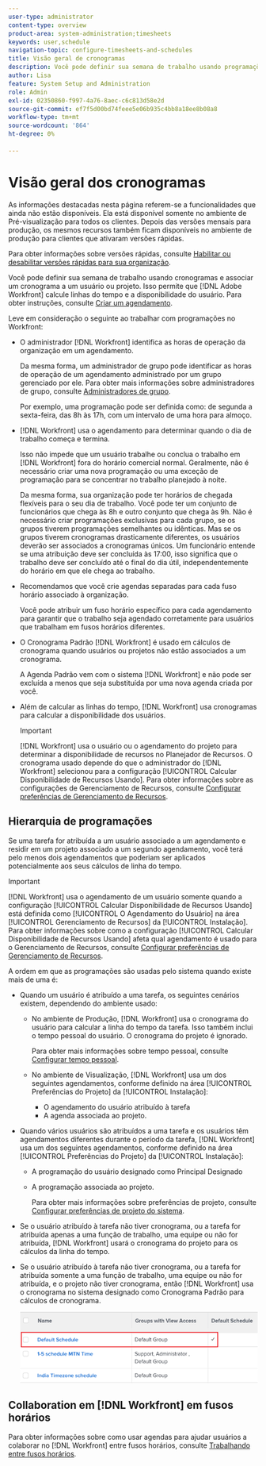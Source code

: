 ```yaml
---
user-type: administrator
content-type: overview
product-area: system-administration;timesheets
keywords: user,schedule
navigation-topic: configure-timesheets-and-schedules
title: Visão geral de cronogramas
description: Você pode definir sua semana de trabalho usando programações. Você pode associar um agendamento a um usuário ou projeto. Isso permite [!DNL Adobe Workfront] calcular linhas do tempo e disponibilidade de usuários. Para obter instruções, consulte Criar um agendamento.
author: Lisa
feature: System Setup and Administration
role: Admin
exl-id: 02350860-f997-4a76-8aec-c6c813d58e2d
source-git-commit: ef7f5d00bd74feee5e06b935c4bb8a18ee8b08a8
workflow-type: tm+mt
source-wordcount: '864'
ht-degree: 0%

---
```


# Visão geral dos cronogramas

<!-- Audited: 1/2024 -->

<span class="preview">As informações destacadas nesta página referem-se a funcionalidades que ainda não estão disponíveis. Ela está disponível somente no ambiente de Pré-visualização para todos os clientes. Depois das versões mensais para produção, os mesmos recursos também ficam disponíveis no ambiente de produção para clientes que ativaram versões rápidas. </span>

<span class="preview">Para obter informações sobre versões rápidas, consulte [Habilitar ou desabilitar versões rápidas para sua organização](/help/quicksilver/administration-and-setup/set-up-workfront/configure-system-defaults/enable-fast-release-process.md). </span>

Você pode definir sua semana de trabalho usando cronogramas e associar um cronograma a um usuário ou projeto. Isso permite que [!DNL Adobe Workfront] calcule linhas do tempo e a disponibilidade do usuário. Para obter instruções, consulte [Criar um agendamento](../../../administration-and-setup/set-up-workfront/configure-timesheets-schedules/create-schedules.md).

Leve em consideração o seguinte ao trabalhar com programações no Workfront:

* O administrador [!DNL Workfront] identifica as horas de operação da organização em um agendamento.

  Da mesma forma, um administrador de grupo pode identificar as horas de operação de um agendamento administrado por um grupo gerenciado por ele. Para obter mais informações sobre administradores de grupo, consulte [Administradores de grupo](../../../administration-and-setup/manage-groups/group-roles/group-administrators.md).

  Por exemplo, uma programação pode ser definida como: de segunda a sexta-feira, das 8h às 17h, com um intervalo de uma hora para almoço.

* [!DNL Workfront] usa o agendamento para determinar quando o dia de trabalho começa e termina.

  Isso não impede que um usuário trabalhe ou conclua o trabalho em [!DNL Workfront] fora do horário comercial normal. Geralmente, não é necessário criar uma nova programação ou uma exceção de programação para se concentrar no trabalho planejado à noite.

  Da mesma forma, sua organização pode ter horários de chegada flexíveis para o seu dia de trabalho. Você pode ter um conjunto de funcionários que chega às 8h e outro conjunto que chega às 9h. Não é necessário criar programações exclusivas para cada grupo, se os grupos tiverem programações semelhantes ou idênticas. Mas se os grupos tiverem cronogramas drasticamente diferentes, os usuários deverão ser associados a cronogramas únicos. Um funcionário entende se uma atribuição deve ser concluída às 17:00, isso significa que o trabalho deve ser concluído até o final do dia útil, independentemente do horário em que ele chega ao trabalho.

* Recomendamos que você crie agendas separadas para cada fuso horário associado à organização.

  Você pode atribuir um fuso horário específico para cada agendamento para garantir que o trabalho seja agendado corretamente para usuários que trabalham em fusos horários diferentes.

* O Cronograma Padrão [!DNL Workfront] é usado em cálculos de cronograma quando usuários ou projetos não estão associados a um cronograma.

  A Agenda Padrão vem com o sistema [!DNL Workfront] e não pode ser excluída a menos que seja substituída por uma nova agenda criada por você.

* Além de calcular as linhas do tempo, [!DNL Workfront] usa cronogramas para calcular a disponibilidade dos usuários.

  >[!IMPORTANT]
  >
  >[!DNL Workfront] usa o usuário ou o agendamento do projeto para determinar a disponibilidade de recursos no Planejador de Recursos. O cronograma usado depende do que o administrador do [!DNL Workfront] selecionou para a configuração [!UICONTROL Calcular Disponibilidade de Recursos Usando]. Para obter informações sobre as configurações de Gerenciamento de Recursos, consulte [Configurar preferências de Gerenciamento de Recursos](../../../administration-and-setup/set-up-workfront/configure-system-defaults/configure-resource-mgmt-preferences.md).

## Hierarquia de programações

Se uma tarefa for atribuída a um usuário associado a um agendamento e residir em um projeto associado a um segundo agendamento, você terá pelo menos dois agendamentos que poderiam ser aplicados potencialmente aos seus cálculos de linha do tempo.

>[!IMPORTANT]
>
>[!DNL Workfront] usa o agendamento de um usuário somente quando a configuração [!UICONTROL Calcular Disponibilidade de Recursos Usando] está definida como [!UICONTROL O Agendamento do Usuário] na área [!UICONTROL Gerenciamento de Recursos] da [!UICONTROL Instalação]. Para obter informações sobre como a configuração [!UICONTROL Calcular Disponibilidade de Recursos Usando] afeta qual agendamento é usado para o Gerenciamento de Recursos, consulte [Configurar preferências de Gerenciamento de Recursos](../../../administration-and-setup/set-up-workfront/configure-system-defaults/configure-resource-mgmt-preferences.md).

A ordem em que as programações são usadas pelo sistema quando existe mais de uma é:


* Quando um usuário é atribuído a uma tarefa, os seguintes cenários existem, dependendo do ambiente usado:

   * No ambiente de Produção, [!DNL Workfront] usa o cronograma do usuário para calcular a linha do tempo da tarefa. Isso também inclui o tempo pessoal do usuário. O cronograma do projeto é ignorado.

     Para obter mais informações sobre tempo pessoal, consulte [Configurar tempo pessoal](../../../workfront-basics/manage-your-account-and-profile/configuring-your-user-profile/personal-time-overview.md).

   * <span class="preview">No ambiente de Visualização, [!DNL Workfront] usa um dos seguintes agendamentos, conforme definido na área [!UICONTROL Preferências do Projeto] da [!UICONTROL Instalação]:</span>

      * <span class="preview">O agendamento do usuário atribuído à tarefa </span>
      * <span class="preview">A agenda associada ao projeto.</span>

* Quando vários usuários são atribuídos a uma tarefa e os usuários têm agendamentos diferentes durante o período da tarefa, [!DNL Workfront] usa um dos seguintes agendamentos, conforme definido na área [!UICONTROL Preferências do Projeto] da [!UICONTROL Instalação]:

   * A programação do usuário designado como Principal Designado
   * A programação associada ao projeto.

     Para obter mais informações sobre preferências de projeto, consulte [Configurar preferências de projeto do sistema](../../../administration-and-setup/set-up-workfront/configure-system-defaults/set-project-preferences.md).

* Se o usuário atribuído à tarefa não tiver cronograma, ou a tarefa for atribuída apenas a uma função de trabalho, uma equipe ou não for atribuída, [!DNL Workfront] usará o cronograma do projeto para os cálculos da linha do tempo.
* Se o usuário atribuído à tarefa não tiver cronograma, ou a tarefa for atribuída somente a uma função de trabalho, uma equipe ou não for atribuída, e o projeto não tiver cronograma, então [!DNL Workfront] usa o cronograma no sistema designado como Cronograma Padrão para cálculos de cronograma.

  ![](assets/default-schedule.png)

## Collaboration em [!DNL Workfront] em fusos horários

Para obter informações sobre como usar agendas para ajudar usuários a colaborar no [!DNL Workfront] entre fusos horários, consulte [Trabalhando entre fusos horários](../../../workfront-basics/tips-tricks-and-troubleshooting/working-across-timezones.md).

